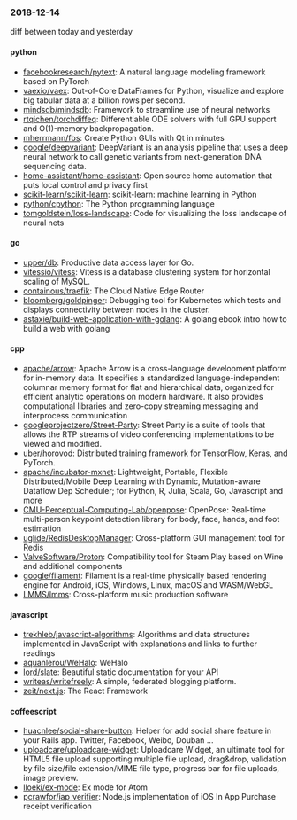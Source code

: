 ### 2018-12-14
diff between today and yesterday

#### python
* [facebookresearch/pytext](https://github.com/facebookresearch/pytext): A natural language modeling framework based on PyTorch
* [vaexio/vaex](https://github.com/vaexio/vaex): Out-of-Core DataFrames for Python, visualize and explore big tabular data at a billion rows per second.
* [mindsdb/mindsdb](https://github.com/mindsdb/mindsdb): Framework to streamline use of neural networks
* [rtqichen/torchdiffeq](https://github.com/rtqichen/torchdiffeq): Differentiable ODE solvers with full GPU support and O(1)-memory backpropagation.
* [mherrmann/fbs](https://github.com/mherrmann/fbs): Create Python GUIs with Qt in minutes
* [google/deepvariant](https://github.com/google/deepvariant): DeepVariant is an analysis pipeline that uses a deep neural network to call genetic variants from next-generation DNA sequencing data.
* [home-assistant/home-assistant](https://github.com/home-assistant/home-assistant):  Open source home automation that puts local control and privacy first
* [scikit-learn/scikit-learn](https://github.com/scikit-learn/scikit-learn): scikit-learn: machine learning in Python
* [python/cpython](https://github.com/python/cpython): The Python programming language
* [tomgoldstein/loss-landscape](https://github.com/tomgoldstein/loss-landscape): Code for visualizing the loss landscape of neural nets

#### go
* [upper/db](https://github.com/upper/db): Productive data access layer for Go.
* [vitessio/vitess](https://github.com/vitessio/vitess): Vitess is a database clustering system for horizontal scaling of MySQL.
* [containous/traefik](https://github.com/containous/traefik): The Cloud Native Edge Router
* [bloomberg/goldpinger](https://github.com/bloomberg/goldpinger): Debugging tool for Kubernetes which tests and displays connectivity between nodes in the cluster.
* [astaxie/build-web-application-with-golang](https://github.com/astaxie/build-web-application-with-golang): A golang ebook intro how to build a web with golang

#### cpp
* [apache/arrow](https://github.com/apache/arrow): Apache Arrow is a cross-language development platform for in-memory data. It specifies a standardized language-independent columnar memory format for flat and hierarchical data, organized for efficient analytic operations on modern hardware. It also provides computational libraries and zero-copy streaming messaging and interprocess communication
* [googleprojectzero/Street-Party](https://github.com/googleprojectzero/Street-Party): Street Party is a suite of tools that allows the RTP streams of video conferencing implementations to be viewed and modified.
* [uber/horovod](https://github.com/uber/horovod): Distributed training framework for TensorFlow, Keras, and PyTorch.
* [apache/incubator-mxnet](https://github.com/apache/incubator-mxnet): Lightweight, Portable, Flexible Distributed/Mobile Deep Learning with Dynamic, Mutation-aware Dataflow Dep Scheduler; for Python, R, Julia, Scala, Go, Javascript and more
* [CMU-Perceptual-Computing-Lab/openpose](https://github.com/CMU-Perceptual-Computing-Lab/openpose): OpenPose: Real-time multi-person keypoint detection library for body, face, hands, and foot estimation
* [uglide/RedisDesktopManager](https://github.com/uglide/RedisDesktopManager):  Cross-platform GUI management tool for Redis
* [ValveSoftware/Proton](https://github.com/ValveSoftware/Proton): Compatibility tool for Steam Play based on Wine and additional components
* [google/filament](https://github.com/google/filament): Filament is a real-time physically based rendering engine for Android, iOS, Windows, Linux, macOS and WASM/WebGL
* [LMMS/lmms](https://github.com/LMMS/lmms): Cross-platform music production software

#### javascript
* [trekhleb/javascript-algorithms](https://github.com/trekhleb/javascript-algorithms):  Algorithms and data structures implemented in JavaScript with explanations and links to further readings
* [aquanlerou/WeHalo](https://github.com/aquanlerou/WeHalo): WeHalo  
* [lord/slate](https://github.com/lord/slate): Beautiful static documentation for your API
* [writeas/writefreely](https://github.com/writeas/writefreely): A simple, federated blogging platform.
* [zeit/next.js](https://github.com/zeit/next.js): The React Framework

#### coffeescript
* [huacnlee/social-share-button](https://github.com/huacnlee/social-share-button): Helper for add social share feature in your Rails app. Twitter, Facebook, Weibo, Douban ...
* [uploadcare/uploadcare-widget](https://github.com/uploadcare/uploadcare-widget): Uploadcare Widget, an ultimate tool for HTML5 file upload supporting multiple file upload, drag&drop, validation by file size/file extension/MIME file type, progress bar for file uploads, image preview.
* [lloeki/ex-mode](https://github.com/lloeki/ex-mode): Ex mode for Atom
* [pcrawfor/iap_verifier](https://github.com/pcrawfor/iap_verifier): Node.js implementation of iOS In App Purchase receipt verification
